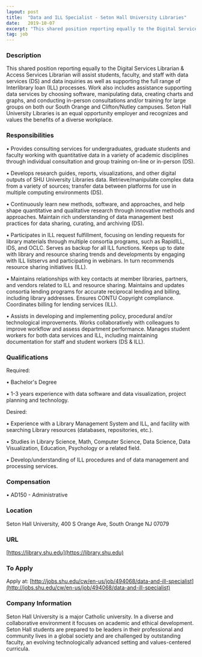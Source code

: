 ```yaml
---
layout: post
title:  "Data and ILL Specialist - Seton Hall University Libraries"
date:   2019-10-07
excerpt: "This shared position reporting equally to the Digital Services Librarian & Access Services Librarian will assist students, faculty, and staff with data services (DS) and data inquiries as well as supporting the full range of Interlibrary loan (ILL) processes. Work also includes assistance supporting data services by choosing software, manipulating..."
tag: job
---
```


### Description   

This shared position reporting equally to the Digital Services Librarian & Access Services Librarian will assist students, faculty, and staff with data services (DS) and data inquiries as well as supporting the full range of Interlibrary loan (ILL) processes. Work also includes assistance supporting data services by choosing software, manipulating data, creating charts and graphs, and conducting in-person consultations and/or training for large groups on both our South Orange and Clifton/Nutley campuses.
Seton Hall University Libraries is an equal opportunity employer and recognizes and values the benefits of a diverse workplace.



### Responsibilities   


• 	Provides consulting services for undergraduates, graduate students and faculty working with quantitative data in a variety of academic disciplines through individual consultation and group training on-line or in-person (DS).

• 	Develops research guides, reports, visualizations, and other digital outputs of SHU University Libraries data. Retrieve/manipulate complex data from a variety of sources; transfer data between platforms for use in multiple computing environments (DS).

• 	Continuously learn new methods, software, and approaches, and help shape quantitative and qualitative research through innovative methods and approaches. Maintain rich understanding of data management best practices for data sharing, curating, and archiving (DS).

• 	Participates in ILL request fulfillment, focusing on lending requests for library materials through multiple consortia programs, such as RapidILL, IDS, and OCLC. Serves as backup for all ILL functions. Keeps up to date with library and resource sharing trends and developments by engaging with ILL listservs and participating in webinars. In turn recommends resource sharing initiatives (ILL).

• 	Maintains relationships with key contacts at member libraries, partners, and vendors related to ILL and resource sharing. Maintains and updates consortia lending programs for accurate reciprocal lending and billing, including library addresses. Ensures CONTU Copyright compliance. Coordinates billing for lending services (ILL).

• 	Assists in developing and implementing policy, procedural and/or technological improvements. Works collaboratively with colleagues to improve workflow and assess department performance. Manages student workers for both data services and ILL, including maintaining documentation for staff and student workers (DS & ILL).



### Qualifications   

Required: 

• 	Bachelor's Degree

• 	1-3 years experience with data software and data visualization, project planning and technology.

Desired: 

• 	Experience with a Library Management System and ILL, and facility with searching Library resources (databases, repositories, etc.).

• 	Studies in Library Science, Math, Computer Science, Data Science, Data Visualization, Education, Psychology or a related field.

• 	Develop/understanding of ILL procedures and of data management and processing services.



### Compensation   

•	AD150 - Administrative


### Location   

Seton Hall University, 400 S Orange Ave, South Orange NJ 07079


### URL   

[https://library.shu.edu](https://library.shu.edu)

### To Apply   

Apply at:  [http://jobs.shu.edu/cw/en-us/job/494068/data-and-ill-specialist](http://jobs.shu.edu/cw/en-us/job/494068/data-and-ill-specialist) 


### Company Information   

Seton Hall University is a major Catholic university. In a diverse and collaborative environment it focuses on academic and ethical development. Seton Hall students are prepared to be leaders in their professional and community lives in a global society and are challenged by outstanding faculty, an evolving technologically advanced setting and values-centered curricula. 



